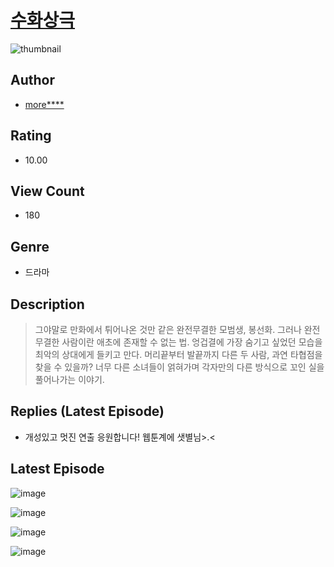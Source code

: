 # [수화상극](https://comic.naver.com/bestChallenge/list?titleId=810189)
![thumbnail](https://image-comic.pstatic.net/user_contents_data/challenge_comic/2023/05/23/307015/upload_7221297038063919414_480x623.jpeg)

## Author
- [more****](https://comic.naver.com/artistTitle?id=307015)

## Rating
- 10.00

## View Count
- 180

## Genre
- 드라마

## Description
> 그야말로 만화에서 튀어나온 것만 같은 완전무결한 모범생, 봉선화. 그러나 완전무결한 사람이란 애초에 존재할 수 없는 법. 엉겁결에 가장 숨기고 싶었던 모습을 최악의 상대에게 들키고 만다. 머리끝부터 발끝까지 다른 두 사람, 과연 타협점을 찾을 수 있을까? 너무 다른 소녀들이 얽혀가며 각자만의 다른 방식으로 꼬인 실을 풀어나가는 이야기.

## Replies (Latest Episode)
- 개성있고 멋진 연출 응원합니다! 웹툰계에 샛별님>.<

## Latest Episode
![image](https://image-comic.pstatic.net/user_contents_data/challenge_comic/2023/05/25/307015/upload_3703475335823634489.jpeg)

![image](https://image-comic.pstatic.net/user_contents_data/challenge_comic/2023/05/23/307015/upload_7076955332570789172.jpeg)

![image](https://image-comic.pstatic.net/user_contents_data/challenge_comic/2023/05/23/307015/upload_3486967413217506873.jpeg)

![image](https://image-comic.pstatic.net/user_contents_data/challenge_comic/2023/05/24/307015/upload_3835157452587938615.jpeg)
